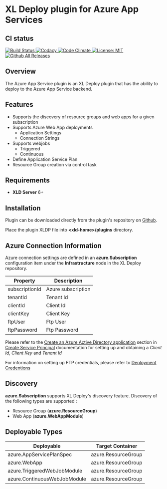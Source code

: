 # XL Deploy plugin for Azure App Services #

## CI status ##

[![Build Status][xld-azure-app-services-plugin-travis-image] ][xld-azure-app-services-plugin-travis-url]
[![Codacy][xld-azure-app-services-plugin-codacy-image] ][xld-azure-app-services-plugin-codacy-url]
[![Code Climate][xld-azure-app-services-plugin-code-climate-image] ][xld-azure-app-services-plugin-code-climate-url]
[![License: MIT][xld-azure-app-services-plugin-license-image] ][xld-azure-app-services-plugin-license-url]
[![Github All Releases][xld-azure-app-services-plugin-downloads-image] ]()


[xld-azure-app-services-plugin-travis-image]: https://travis-ci.org/xebialabs-community/xld-azure-app-services-plugin.svg?branch=master
[xld-azure-app-services-plugin-travis-url]: https://travis-ci.org/xebialabs-community/xld-azure-app-services-plugin
[xld-azure-app-services-plugin-codacy-image]: https://api.codacy.com/project/badge/Grade/dac4a5ff98784e8487216b7d3f26761a
[xld-azure-app-services-plugin-codacy-url]: https://www.codacy.com/app/joris-dewinne/xld-azure-app-services-plugin
[xld-azure-app-services-plugin-code-climate-image]: https://codeclimate.com/github/xebialabs-community/xld-azure-app-services-plugin/badges/gpa.svg
[xld-azure-app-services-plugin-code-climate-url]: https://codeclimate.com/github/xebialabs-community/xld-azure-app-services-plugin
[xld-azure-app-services-plugin-license-image]: https://img.shields.io/badge/License-MIT-yellow.svg
[xld-azure-app-services-plugin-license-url]: https://opensource.org/licenses/MIT
[xld-azure-app-services-plugin-downloads-image]: https://img.shields.io/github/downloads/xebialabs-community/xld-azure-app-services-plugin/total.svg


## Overview ##

The Azure App Service plugin is an XL Deploy plugin that has the ability to deploy to the Azure App Service backend. 

## Features ##

* Supports the discovery of resource groups and web apps for a given subscription
* Supports Azure Web App deployments
	* Application Settings
	* Connection Strings
* Supports webjobs
	* Triggered
	* Continuous
* Define Application Service Plan
* Resource Group creation via control task


## Requirements ##

* **XLD Server** 6+
		

## Installation ##

Plugin can be downloaded directly from the plugin's repository on [Github](https://github.com/xebialabs-community/xld-azure-app-services-plugin/releases).

Place the plugin XLDP file into __&lt;xld-home&gt;/plugins__ directory.

## Azure Connection Information ##

Azure connection settings are defined in an __azure.Subscription__ configuration item under the **Infrastructure** node in the XL Deploy repository.

| Property | Description |
| -------- | ----------- |
| subscriptionId   | Azure subscription |
| tenantId | Tenant Id |
| clientId | Client Id |
| clientKey | Client Key |
| ftpUser | Ftp User |
| ftpPassword | Ftp Password |


Please refer to the [Create an Azure Active Directory application](https://docs.microsoft.com/en-us/azure/azure-resource-manager/resource-group-create-service-principal-portal#create-an-azure-active-directory-application)  section in [Create Service Principal](https://docs.microsoft.com/en-us/azure/azure-resource-manager/resource-group-create-service-principal-portal
) documentation for setting up and obtaining a *Client Id*, *Client Key* and *Tenant Id*

For information on setting up FTP credentials, please refer to [Deployment Credentions](https://github.com/projectkudu/kudu/wiki/Deployment-credentials)


## Discovery ##

__azure.Subscription__ supports XL Deploy's discovery feature. Discovery of the following types are supported :

* Resource Group (__azure.ResourceGroup__)
* Web App (__azure.WebAppModule__)



## Deployable Types ##

| Deployable | Target Container |
| -------- | ----------- | 
| azure.AppServicePlanSpec   | azure.ResourceGroup | 
| azure.WebApp   | azure.ResourceGroup | 
| azure.TriggeredWebJobModule   | azure.ResourceGroup | 
| azure.ContinuousWebJobModule   | azure.ResourceGroup | 




